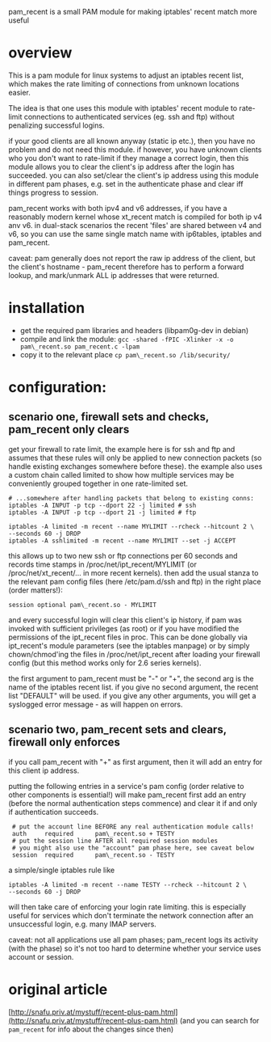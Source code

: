 pam\_recent is a small PAM module for making iptables' recent match more useful

# overview

This is a pam module for linux systems to adjust an iptables recent list,
which makes the rate limiting of connections from unknown locations
easier.

The idea is that one uses this module with iptables' recent module to
rate-limit connections to authenticated services (eg. ssh and ftp) 
without penalizing successful logins.

if your good clients are all known anyway (static ip etc.), then you
have no problem and do not need this module. if however, you have
unknown clients who you don't want to rate-limit if they manage a
correct login, then this module allows you to clear the client's ip
address after the login has succeeded. you can also set/clear the
client's ip address using this module in different pam phases, e.g.
set in the authenticate phase and clear iff things progress to
session.

pam\_recent works with both ipv4 and v6 addresses, if you have a
reasonably modern kernel whose xt_recent match is compiled for both ip
v4 anv v6. in dual-stack scenarios the recent 'files' are shared
between v4 and v6, so you can use the same single match name with
ip6tables, iptables and pam\_recent.
 
caveat: pam generally does not report the raw ip address of the
client, but the client's hostname - pam\_recent therefore has to
perform a forward lookup, and mark/unmark ALL ip addresses that were
returned.
 
#  installation

* get the required pam libraries and headers (libpam0g-dev in debian)
* compile and link the module:
  `gcc -shared -fPIC -Xlinker -x -o pam\_recent.so pam_recent.c -lpam`
* copy it to the relevant place
  `cp pam\_recent.so /lib/security/`

#  configuration:
 
## scenario one, firewall sets and checks, pam\_recent only clears

get your firewall to rate limit, the example here is for ssh and ftp
and assumes that these rules will only be applied to new connection
packets (so handle existing exchanges somewhere before these). the
example also uses a custom chain called limited to show how multiple
services may be conveniently grouped together in one rate-limited set.

	# ...somewhere after handling packets that belong to existing conns:
	iptables -A INPUT -p tcp --dport 22 -j limited # ssh
	iptables -A INPUT -p tcp --dport 21 -j limited # ftp

	iptables -A limited -m recent --name MYLIMIT --rcheck --hitcount 2 \
  	--seconds 60 -j DROP
	iptables -A sshlimited -m recent --name MYLIMIT --set -j ACCEPT 

this allows up to two new ssh or ftp connections per 60 seconds and
records time stamps in /proc/net/ipt\_recent/MYLIMIT (or
/proc/net/xt\_recent/... in more recent kernels).  then add the usual
stanza to the relevant pam config files (here /etc/pam.d/ssh and ftp)
in the right place (order matters!):

	session optional pam\_recent.so - MYLIMIT

and every successful login will clear this client's ip history, if pam
was invoked with sufficient privileges (as root) or if you have
modified the permissions of the ipt\_recent files in proc. This can be
done globally via ipt\_recent's module parameters (see the iptables
manpage) or by simply chown/chmod'ing the files in
/proc/net/ipt\_recent after loading your firewall config (but this
method works only for 2.6 series kernels).

the first argument to pam\_recent must be "-" or "+", the second arg
is the name of the iptables recent list. if you give no second
argument, the recent list "DEFAULT" will be used.  if you give any
other arguments, you will get a syslogged error message - as will
happen on errors.

## scenario two, pam\_recent sets and clears, firewall only enforces

if you call pam\_recent with "+" as first argument, then it will 
add an entry for this client ip address.

putting the following entries in a service's pam config (order
relative to other components is essential!) will make pam\_recent
first add an entry (before the normal authentication steps commence)
and clear it if and only if authentication succeeds.
 
	 # put the account line BEFORE any real authentication module calls!
	 auth     required	    pam\_recent.so + TESTY
	 # put the session line AFTER all required session modules
	 # you might also use the "account" pam phase here, see caveat below
	 session  required	    pam\_recent.so - TESTY

a simple/single iptables rule like

	iptables -A limited -m recent --name TESTY --rcheck --hitcount 2 \
	--seconds 60 -j DROP

will then take care of enforcing your login rate limiting. this is
especially useful for services which don't terminate the network
connection after an unsuccessful login, e.g. many IMAP servers.

caveat: not all applications use all pam phases; pam\_recent logs its
activity (with the phase) so it's not too hard to determine whether
your service uses account or session.

# original article

[http://snafu.priv.at/mystuff/recent-plus-pam.html](http://snafu.priv.at/mystuff/recent-plus-pam.html) (and you can search for `pam_recent` for info about the changes since then)


